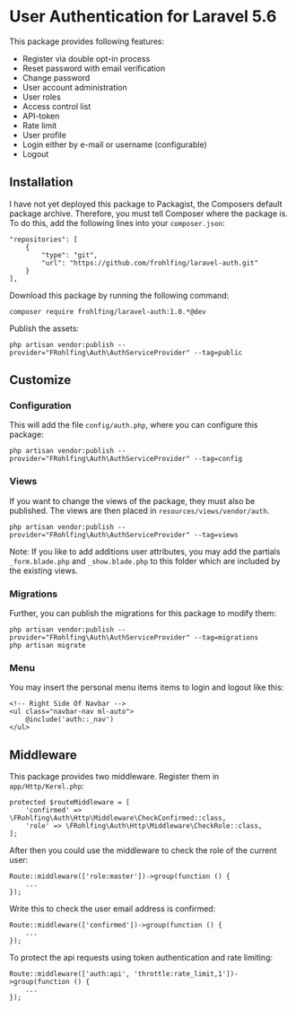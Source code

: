 # User Authentication for Laravel 5.6

This package provides following features: 
 - Register via double opt-in process
 - Reset password with email verification
 - Change password
 - User account administration
 - User roles
 - Access control list
 - API-token
 - Rate limit
 - User profile
 - Login either by e-mail or username (configurable)
 - Logout
  
## Installation
    
I have not yet deployed this package to Packagist, the Composers default package archive. Therefore, you must tell 
Composer where the package is. To do this, add the following lines into your `composer.json`:

    "repositories": [
        {
            "type": "git",
            "url": "https://github.com/frohlfing/laravel-auth.git"
        }
    ],

Download this package by running the following command:

    composer require frohlfing/laravel-auth:1.0.*@dev
    
Publish the assets:

    php artisan vendor:publish --provider="FRohlfing\Auth\AuthServiceProvider" --tag=public    
        
## Customize

### Configuration

This will add the file `config/auth.php`, where you can configure this package:

    php artisan vendor:publish --provider="FRohlfing\Auth\AuthServiceProvider" --tag=config
    
### Views

If you want to change the views of the package, they must also be published. The views are then placed in 
`resources/views/vendor/auth`.

    php artisan vendor:publish --provider="FRohlfing\Auth\AuthServiceProvider" --tag=views
    
Note: If you like to add additions user attributes, you may add the partials `_form.blade.php` and `_show.blade.php` to 
this folder which are included by the existing views. 

### Migrations

Further, you can publish the migrations for this package to modify them:

    php artisan vendor:publish --provider="FRohlfing\Auth\AuthServiceProvider" --tag=migrations
    php artisan migrate
    
### Menu    

You may insert the personal menu items items to login and logout like this:

    <!-- Right Side Of Navbar -->
    <ul class="navbar-nav ml-auto">
        @include('auth::_nav')
    </ul>
    
## Middleware

This package provides two middleware. Register them in `app/Http/Kerel.php`:    

    protected $routeMiddleware = [
        'confirmed' => \FRohlfing\Auth\Http\Middleware\CheckConfirmed::class,
        'role' => \FRohlfing\Auth\Http\Middleware\CheckRole::class,
    ];
    
After then you could use the middleware to check the role of the current user:
    
    Route::middleware(['role:master'])->group(function () {
        ...
    });

Write this to check the user email address is confirmed:

    Route::middleware(['confirmed'])->group(function () {
        ...
    });

To protect the api requests using token authentication and rate limiting:

    Route::middleware(['auth:api', 'throttle:rate_limit,1'])->group(function () {
        ...
    });
